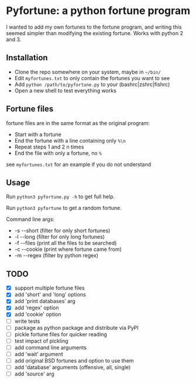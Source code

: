 # Pyfortune: a python fortune program
I wanted to add my own fortunes to the fortune program, and writing this seemed simpler than modifying the existing fortune.
Works with python 2 and 3.

## Installation
* Clone the repo somewhere on your system, maybe in `~/bin/`
* Edit `myfortunes.txt` to only contain the fortunes you want to see
* Add `python /path/to/pyfortune.py` to your (bashrc|zshrc|fishrc)
* Open a new shell to test everything works

## Fortune files
fortune files are in the same format as the original program:

* Start with a fortune
* End the fortune with a line containing only `%\n`
* Repeat steps 1 and 2 n times
* End the file with only a fortune, no `%`


see `myfortunes.txt` for an example if you do not understand

## Usage
Run `python3 pyfortune.py -h` to get full help.

Run `python3 pyfortune` to get a random fortune.


Command line args:

* -s --short (filter for only short fortunes)
* -l --long  (filter for only long fortunes)
* -f --files (print all the files to be searched)
* -c --cookie (print where fortune came from)
* -m --regex (filter by python regex)


## TODO
- [x] support multiple fortune files
- [x] add 'short' and 'long' options
- [x] add 'print databases' arg
- [x] add 'regex' option
- [x] add 'cookie' option
- [ ] write tests
- [ ] package as python package and distribute via PyPI
- [ ] pickle fortune files for quicker reading
- [ ] test impact of pickling
- [ ] add command line arguments
- [ ] add 'wait' argument
- [ ] add original BSD fortunes and option to use them
- [ ] add 'database' arguments (offensive, all, single)
- [ ] add 'source' arg
